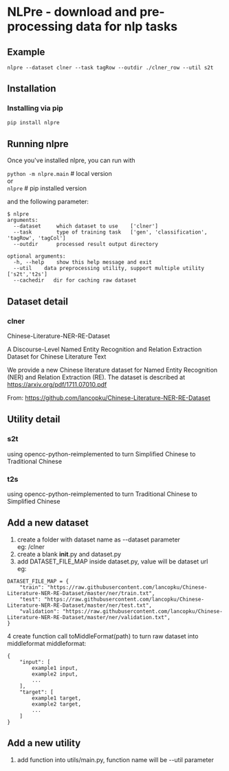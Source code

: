 # NLPre - download and pre-processing data for nlp tasks

## Example
```
nlpre --dataset clner --task tagRow --outdir ./clner_row --util s2t
```

## Installation

### Installing via pip
```bash
pip install nlpre
```

## Running nlpre

Once you've installed nlpre, you can run with

`python -m nlpre.main` # local version  
or  
`nlpre`  # pip installed version

and the following parameter:
```
$ nlpre
arguments:
  --dataset     which dataset to use    ['clner']      
  --task        type of training task   ['gen', 'classification', 'tagRow', 'tagCol']  
  --outdir      processed result output directory       
  
optional arguments:
  -h, --help    show this help message and exit
  --util    data preprocessing utility, support multiple utility    ['s2t','t2s']
  --cachedir   dir for caching raw dataset
```

## Dataset detail
### clner
Chinese-Literature-NER-RE-Dataset

A Discourse-Level Named Entity Recognition and Relation Extraction Dataset for Chinese Literature Text

We provide a new Chinese literature dataset for Named Entity Recognition (NER) and Relation Extraction (RE). The dataset is described at https://arxiv.org/pdf/1711.07010.pdf

From: https://github.com/lancopku/Chinese-Literature-NER-RE-Dataset

## Utility detail
### s2t
using opencc-python-reimplemented to turn Simplified Chinese to Traditional Chinese

### t2s
using opencc-python-reimplemented to turn Traditional Chinese to Simplified Chinese

## Add a new dataset
1. create a folder with dataset name as --dataset parameter  
eg: /clner
2. create a blank __init__.py and dataset.py
3. add DATASET_FILE_MAP inside dataset.py, value will be dataset url  
eg:
```
DATASET_FILE_MAP = {
    "train": "https://raw.githubusercontent.com/lancopku/Chinese-Literature-NER-RE-Dataset/master/ner/train.txt",
    "test": "https://raw.githubusercontent.com/lancopku/Chinese-Literature-NER-RE-Dataset/master/ner/test.txt",
    "validation": "https://raw.githubusercontent.com/lancopku/Chinese-Literature-NER-RE-Dataset/master/ner/validation.txt",
}
```
4 create function call toMiddleFormat(path) to turn raw dataset into middleformat
middleformat:
```
{
    "input": [
        example1 input,
        example2 input,
        ...
    ],
    "target": [
        example1 target,
        example2 target,
        ...
    ]
}
```

## Add a new utility
1. add function into utils/main.py, function name will be --util parameter